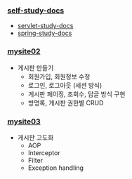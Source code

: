 ### [self-study-docs](https://github.com/myway00/mysite.git/self-study-docs)
- [servlet-study-docs](https://github.com/myway00/mysite.git/self-study-docs/servlet_programming)
- [spring-study-docs](https://github.com/myway00/mysite.git/self-study-docs/spring_programming)


### [mysite02](https://github.com/myway00/mysite.git/mysite02)

- 게시판 만들기
  - 회원가입, 회원정보 수정
  - 로그인, 로그아웃 (세션 방식)
  - 게시판 페이징, 조회수, 답글 방식 구현
  - 방명록, 게시판 권한별 CRUD

### [mysite03](https://github.com/myway00/mysite.git/mysite03)

- 게시판 고도화
	- AOP
    - Interceptor
    - Filter
    - Exception handling  
